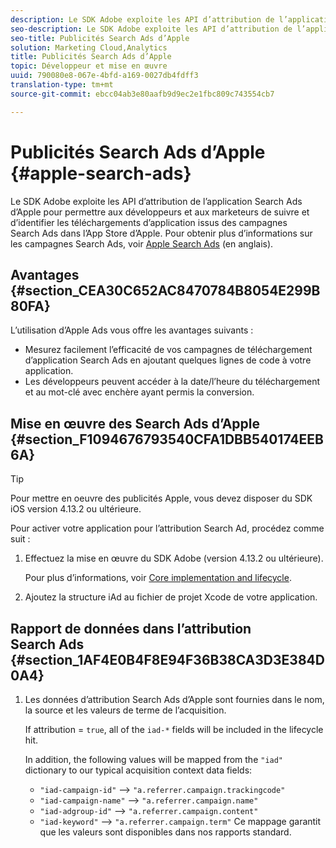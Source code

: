 ```yaml
---
description: Le SDK Adobe exploite les API d’attribution de l’application Search Ads d’Apple pour permettre aux développeurs et aux marketeurs de suivre et d’identifier les téléchargements d’application issus des campagnes Search Ads dans l’App Store d’Apple.
seo-description: Le SDK Adobe exploite les API d’attribution de l’application Search Ads d’Apple pour permettre aux développeurs et aux marketeurs de suivre et d’identifier les téléchargements d’application issus des campagnes Search Ads dans l’App Store d’Apple.
seo-title: Publicités Search Ads d’Apple
solution: Marketing Cloud,Analytics
title: Publicités Search Ads d’Apple
topic: Développeur et mise en œuvre
uuid: 790080e8-067e-4bfd-a169-0027db4fdff3
translation-type: tm+mt
source-git-commit: ebcc04ab3e80aafb9d9ec2e1fbc809c743554cb7

---
```



# Publicités Search Ads d’Apple {#apple-search-ads}

Le SDK Adobe exploite les API d’attribution de l’application Search Ads d’Apple pour permettre aux développeurs et aux marketeurs de suivre et d’identifier les téléchargements d’application issus des campagnes Search Ads dans l’App Store d’Apple. Pour obtenir plus d’informations sur les campagnes Search Ads, voir [Apple Search Ads](https://searchads.apple.com) (en anglais).

## Avantages {#section_CEA30C652AC8470784B8054E299B80FA}

L’utilisation d’Apple Ads vous offre les avantages suivants :

* Mesurez facilement l’efficacité de vos campagnes de téléchargement d’application Search Ads en ajoutant quelques lignes de code à votre application.
* Les développeurs peuvent accéder à la date/l’heure du téléchargement et au mot-clé avec enchère ayant permis la conversion.

## Mise en œuvre des Search Ads d’Apple {#section_F1094676793540CFA1DBB540174EEB6A}

>[!TIP]
>
>Pour mettre en oeuvre des publicités Apple, vous devez disposer du SDK iOS version 4.13.2 ou ultérieure.

Pour activer votre application pour l’attribution Search Ad, procédez comme suit :

1. Effectuez la mise en œuvre du SDK Adobe (version 4.13.2 ou ultérieure).

   Pour plus d’informations, voir [Core implementation and lifecycle](/help/ios/getting-started/dev-qs.md).

1. Ajoutez la structure iAd au fichier de projet Xcode de votre application.

## Rapport de données dans l’attribution Search Ads {#section_1AF4E0B4F8E94F36B38CA3D3E384D0A4}

1. Les données d’attribution Search Ads d’Apple sont fournies dans le nom, la source et les valeurs de terme de l’acquisition.

   If attribution = `true`, all of the `iad-*` fields will be included in the lifecycle hit.

   In addition, the following values will be mapped from the `"iad"` dictionary to our typical acquisition context data fields:

   * `"iad-campaign-id"` --&gt; `"a.referrer.campaign.trackingcode"`
   * `"iad-campaign-name"` --&gt; `"a.referrer.campaign.name"`
   * `"iad-adgroup-id"` --&gt; `"a.referrer.campaign.content"`
   * `"iad-keyword"` --&gt; `"a.referrer.campaign.term"`
   Ce mappage garantit que les valeurs sont disponibles dans nos rapports standard.
